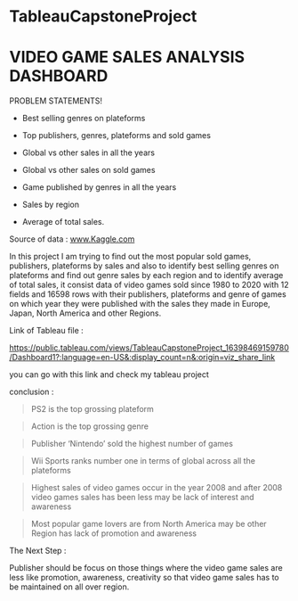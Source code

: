 # TableauCapstoneProject

# VIDEO GAME SALES ANALYSIS DASHBOARD



PROBLEM STATEMENTS!


* Best selling genres on plateforms

* Top publishers, genres, plateforms and sold games 

* Global vs other sales in all the years

* Global vs other sales on sold games

* Game published by genres in all the years 

* Sales by region

* Average of total sales.


Source of data : www.Kaggle.com



In this project I am trying to find out the most popular sold games, publishers, plateforms by sales and also to identify best selling genres on plateforms and find out genre sales by each region and to identify average of total sales, it consist data of video games sold since 1980 to 2020 with 12 fields and 16598 rows with their publishers, plateforms and genre of games on which year they were published with the sales they made in Europe, Japan, North America and other Regions.


Link of Tableau file :

https://public.tableau.com/views/TableauCapstoneProject_16398469159780/Dashboard1?:language=en-US&:display_count=n&:origin=viz_share_link

you can go with this link and check my tableau project


conclusion :

> PS2 is the top grossing plateform

> Action is the top grossing genre

> Publisher ‘Nintendo’ sold the highest number of games

> Wii Sports ranks number one in terms of global across all the plateforms

> Highest sales of video games occur in the year 2008 and after 2008 video games sales has been less may be lack of interest and awareness 

> Most popular game lovers are from North America may be other Region has lack of promotion and awareness


The Next Step :
 
Publisher should be focus on those things where the video game sales are less like promotion, awareness, creativity so that video game sales has to be maintained on all over region.



